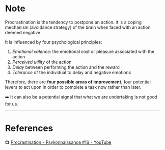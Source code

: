 # Note

Procrastination is the tendency to postpone an action.
It is a coping mechanism (avoidance strategy) of the brain when faced with an action deemed negative.

It is influenced by four psychological principles:
1. *Emotional valence*: the emotional cost or pleasure associated with the action
2. *Perceived utility* of the action
3. *Delay* between performing the action and the reward
4. *Tolerance* of the individual to delay and negative emotions

Therefore, there are **four possible areas of improvement**, four potential levers to act upon in order to complete a task now rather than later.

➡️ It can also be a potential signal that what we are undertaking is not good for us.

---
# References

📺 [Procrastination - Psykonnaissance #16 - YouTube](https://www.youtube.com/watch?v=Uc3kGU-_0QI)
